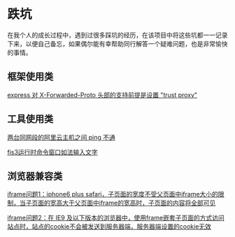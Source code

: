 # 跌坑

在我个人的成长过程中，遇到过很多踩坑的经历，在该项目中将这些坑都一一记录下来，以便自己备忘，如果偶尔能有幸帮助同行解答一个疑难问题，也是非常愉快的事情。

## 框架使用类
[express 对 X-Forwarded-Proto 头部的支持前提是设置 "trust proxy"]()

## 工具使用类

[两台同网段的阿里云主机之间 ping 不通](./tools/aliyun-ping-timeout.md)

[fis3运行时命令窗口如法输入文字](./tools/aliyun-ping-timeout.md)

## 浏览器兼容类

[iframe问题1：iphone6 plus safari，子页面的宽度不受父页面中iframe大小的限制，当子页面的宽高大于父页面中iframe的宽高时，子页面的内容将全部可见](./cross-browser/iframe1.md)

[iframe问题2：在 IE9 及以下版本的浏览器中，使用frame嵌套子页面的方式访问站点时，站点的cookie不会被发送到服务器端，服务器端设置的cookie无效](./cross-browser/iframe2.md)
